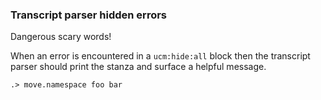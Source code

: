 
### Transcript parser hidden errors

Dangerous scary words!

When an error is encountered in a `ucm:hide:all` block
then the transcript parser should print the stanza
and surface a helpful message.

```ucm:hide:all
.> move.namespace foo bar
```
